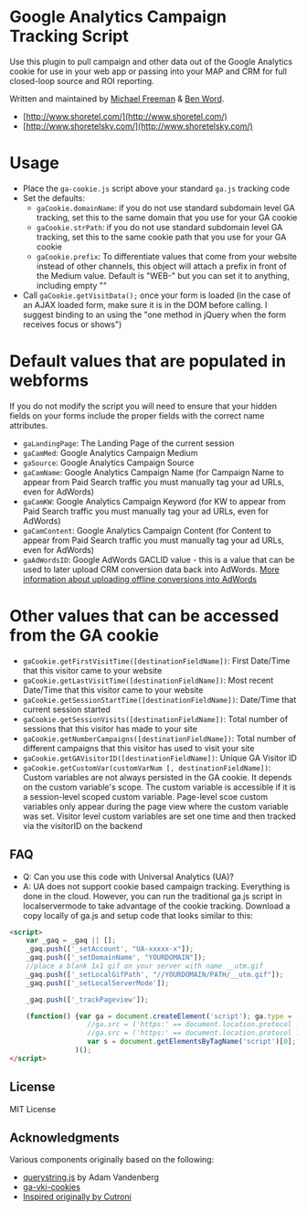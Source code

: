 # Google Analytics Campaign Tracking Script

Use this plugin to pull campaign and other data out of the Google Analytics cookie for use in your web app or passing into your MAP and CRM for full closed-loop source and ROI reporting.

Written and maintained by [Michael Freeman](https://twitter.com/spanishgringo) & [Ben Word](https://twitter.com/retlehs).

* [http://www.shoretel.com/](http://www.shoretel.com/)
* [http://www.shoretelsky.com/](http://www.shoretelsky.com/)

# Usage

* Place the `ga-cookie.js` script above your standard `ga.js` tracking code
* Set the defaults:
  * `gaCookie.domainName`: if you do not use standard subdomain level GA tracking, set this to the same domain that you use for your GA cookie
  * `gaCookie.strPath`: if you do not use standard subdomain level GA tracking, set this to the same cookie path that you use for your GA cookie
  * `gaCookie.prefix`: To differentiate values that come from your website instead of other channels, this object will attach a prefix in front of the Medium value. Default is "WEB-" but you can set it to anything, including empty ""
* Call `gaCookie.getVisitData();` once your form is loaded (in the case of an AJAX loaded form, make sure it is in the DOM before calling. I suggest binding to an using the "one method in jQuery when the form receives focus or shows")

# Default values that are populated in webforms
If you do not modify the script you will need to ensure that your hidden fields on your forms include the proper fields with the correct name attributes.
  * `gaLandingPage`: The Landing Page of the current session
  * `gaCamMed`: Google Analytics Campaign Medium
  * `gaSource`: Google Analytics Campaign Source
  * `gaCamName`: Google Analytics Campaign Name (for Campaign Name to appear from Paid Search traffic you must manually tag your ad URLs, even for AdWords)
  * `gaCamKW`: Google Analytics Campaign Keyword (for KW to appear from Paid Search traffic you must manually tag your ad URLs, even for AdWords)
  * `gaCamContent`: Google Analytics Campaign Content (for Content to appear from Paid Search traffic you must manually tag your ad URLs, even for AdWords)
  * `gaAdWordsID`: Google AdWords GACLID value - this is a value that can be used to later upload CRM conversion data back into AdWords. [More information about uploading offline conversions into AdWords](https://support.google.com/adwords/answer/2998031)

# Other values that can be accessed from the GA cookie
  * `gaCookie.getFirstVisitTime([destinationFieldName])`: First Date/Time that this visitor came to your website
  * `gaCookie.getLastVisitTime([destinationFieldName])`: Most recent Date/Time that this visitor came to your website
  * `gaCookie.getSessionStartTime([destinationFieldName])`: Date/Time that current session started
  * `gaCookie.getSessionVisits([destinationFieldName])`: Total number of sessions that this visitor has made to your site
  * `gaCookie.getNumberCampaigns([destinationFieldName])`: Total number of different campaigns that this visitor has used to visit your site
  * `gaCookie.getGAVisitorID([destinationFieldName])`: Unique GA Visitor ID
  * `gaCookie.getCustomVar(customVarNum [, destinationFieldName])`: Custom variables are not always persisted in the GA cookie. It depends on the custom variable's scope. The custom variable is accessible if it is a session-level scoped custom variable.  Page-level scoe custom variables only appear during the page view where the custom variable was set. Visitor level custom variables are set one time and then tracked via the visitorID on the backend

## FAQ
* Q: Can you use this code with Universal Analytics (UA)?
* A: UA does not support cookie based campaign tracking. Everything is done in the cloud.  However, you can run the traditional ga.js script in localservermode to take advantage of the cookie tracking.  Download a copy locally of ga.js and setup code that looks similar to this:
```html
<script>    
    var _gaq = _gaq || [];
    _gaq.push(['_setAccount', "UA-xxxxx-x"]);
    _gaq.push(['_setDomainName', "YOURDOMAIN"]);
    //place a blank 1x1 gif on your server with name __utm.gif
    _gaq.push(['_setLocalGifPath', "//YOURDOMAIN/PATH/__utm.gif"]);
    _gaq.push(['_setLocalServerMode']);

    _gaq.push(['_trackPageview']);

    (function() {var ga = document.createElement('script'); ga.type = 'text/javascript'; ga.async = true;
                   //ga.src = ('https:' == document.location.protocol ? 'https://' : 'http://') + 'stats.g.doubleclick.net/dc.js';
                   //ga.src = ('https:' == document.location.protocol ? 'https://' : 'http://') + 'YOURDOMAIN/PATH/ga.js';
                   var s = document.getElementsByTagName('script')[0]; s.parentNode.insertBefore(ga, s);}
                )();
</script>
```


## License

MIT License

## Acknowledgments

Various components originally based on the following:

* [querystring.js](http://adamv.com/dev/javascript/querystring) by Adam Vandenberg
* [ga-vki-cookies](https://code.google.com/p/ga-vki-cookies/source/browse/trunk/gaVKICookies.js?r=18)
* [Inspired originally by Cutroni](http://cutroni.com/blog/2007/10/29/integrating-google-analytics-with-a-crm/)

